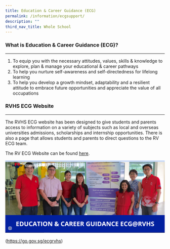 ```yaml
---
title: Education & Career Guidance (ECG)
permalink: /information/ecgsupport/
description: ""
third_nav_title: Whole School
---
```

### What is Education & Career Guidance (ECG)?
------------------------------------------

1.  To equip you with the necessary attitudes, values, skills & knowledge to explore, plan & manage your educational & career pathways
2.  To help you nurture self-awareness and self-directedness for lifelong learning
3.  To help you develop a growth mindset, adaptability and a resilient attitude to embrace future opportunities and appreciate the value of all occupations

[](https://go.gov.sg/ecgrvhs)

### RVHS ECG Website
----------------

The RVHS ECG website has been designed to give students and parents access to information on a variety of subjects such as local and overseas universities admissions, scholarships and internship opportunities. There is also a page that allows students and parents to direct questions to the RV ECG team.

The RV ECG Website can be found [here](https://go.gov.sg/ecgrvhs).

![](/images/ecg%20website%20screenshot.png)

(https://go.gov.sg/ecgrvhs)